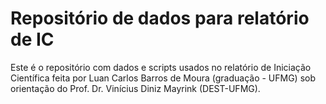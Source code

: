 # Repositório de dados para relatório de IC

Este é o repositório com dados e scripts usados no relatório de Iniciação Científica feita por Luan Carlos Barros de Moura (graduação - UFMG) sob orientação do Prof. Dr. Vinícius Diniz Mayrink (DEST-UFMG).